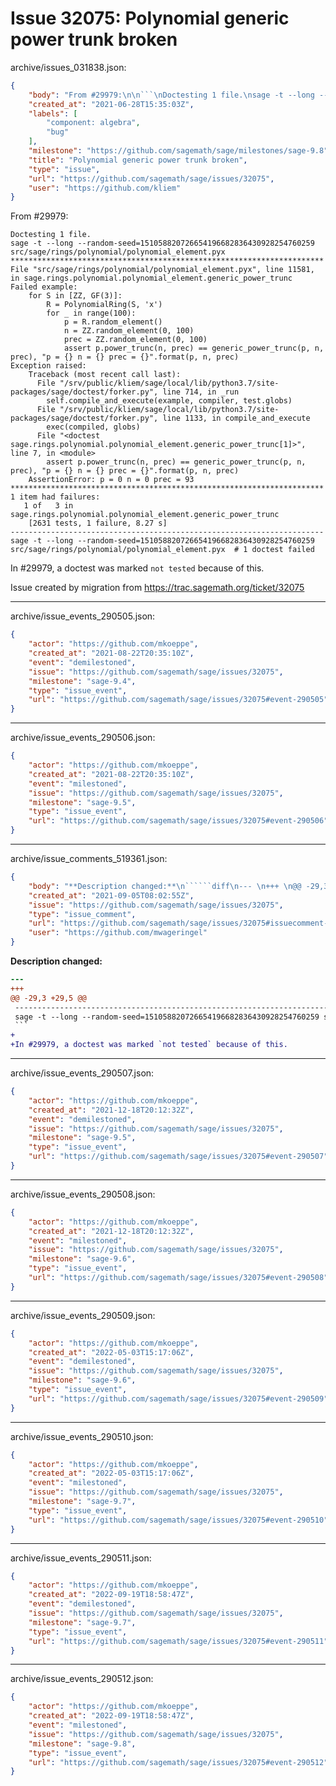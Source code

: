 # Issue 32075: Polynomial generic power trunk broken

archive/issues_031838.json:
```json
{
    "body": "From #29979:\n\n```\nDoctesting 1 file.\nsage -t --long --random-seed=151058820726654196682836430928254760259 src/sage/rings/polynomial/polynomial_element.pyx\n**********************************************************************\nFile \"src/sage/rings/polynomial/polynomial_element.pyx\", line 11581, in sage.rings.polynomial.polynomial_element.generic_power_trunc\nFailed example:\n    for S in [ZZ, GF(3)]:\n        R = PolynomialRing(S, 'x')\n        for _ in range(100):\n            p = R.random_element()\n            n = ZZ.random_element(0, 100)\n            prec = ZZ.random_element(0, 100)\n            assert p.power_trunc(n, prec) == generic_power_trunc(p, n, prec), \"p = {} n = {} prec = {}\".format(p, n, prec)\nException raised:\n    Traceback (most recent call last):\n      File \"/srv/public/kliem/sage/local/lib/python3.7/site-packages/sage/doctest/forker.py\", line 714, in _run\n        self.compile_and_execute(example, compiler, test.globs)\n      File \"/srv/public/kliem/sage/local/lib/python3.7/site-packages/sage/doctest/forker.py\", line 1133, in compile_and_execute\n        exec(compiled, globs)\n      File \"<doctest sage.rings.polynomial.polynomial_element.generic_power_trunc[1]>\", line 7, in <module>\n        assert p.power_trunc(n, prec) == generic_power_trunc(p, n, prec), \"p = {} n = {} prec = {}\".format(p, n, prec)\n    AssertionError: p = 0 n = 0 prec = 93\n**********************************************************************\n1 item had failures:\n   1 of   3 in sage.rings.polynomial.polynomial_element.generic_power_trunc\n    [2631 tests, 1 failure, 8.27 s]\n----------------------------------------------------------------------\nsage -t --long --random-seed=151058820726654196682836430928254760259 src/sage/rings/polynomial/polynomial_element.pyx  # 1 doctest failed\n```\n\nIn #29979, a doctest was marked `not tested` because of this.\n\nIssue created by migration from https://trac.sagemath.org/ticket/32075\n\n",
    "created_at": "2021-06-28T15:35:03Z",
    "labels": [
        "component: algebra",
        "bug"
    ],
    "milestone": "https://github.com/sagemath/sage/milestones/sage-9.8",
    "title": "Polynomial generic power trunk broken",
    "type": "issue",
    "url": "https://github.com/sagemath/sage/issues/32075",
    "user": "https://github.com/kliem"
}
```
From #29979:

```
Doctesting 1 file.
sage -t --long --random-seed=151058820726654196682836430928254760259 src/sage/rings/polynomial/polynomial_element.pyx
**********************************************************************
File "src/sage/rings/polynomial/polynomial_element.pyx", line 11581, in sage.rings.polynomial.polynomial_element.generic_power_trunc
Failed example:
    for S in [ZZ, GF(3)]:
        R = PolynomialRing(S, 'x')
        for _ in range(100):
            p = R.random_element()
            n = ZZ.random_element(0, 100)
            prec = ZZ.random_element(0, 100)
            assert p.power_trunc(n, prec) == generic_power_trunc(p, n, prec), "p = {} n = {} prec = {}".format(p, n, prec)
Exception raised:
    Traceback (most recent call last):
      File "/srv/public/kliem/sage/local/lib/python3.7/site-packages/sage/doctest/forker.py", line 714, in _run
        self.compile_and_execute(example, compiler, test.globs)
      File "/srv/public/kliem/sage/local/lib/python3.7/site-packages/sage/doctest/forker.py", line 1133, in compile_and_execute
        exec(compiled, globs)
      File "<doctest sage.rings.polynomial.polynomial_element.generic_power_trunc[1]>", line 7, in <module>
        assert p.power_trunc(n, prec) == generic_power_trunc(p, n, prec), "p = {} n = {} prec = {}".format(p, n, prec)
    AssertionError: p = 0 n = 0 prec = 93
**********************************************************************
1 item had failures:
   1 of   3 in sage.rings.polynomial.polynomial_element.generic_power_trunc
    [2631 tests, 1 failure, 8.27 s]
----------------------------------------------------------------------
sage -t --long --random-seed=151058820726654196682836430928254760259 src/sage/rings/polynomial/polynomial_element.pyx  # 1 doctest failed
```

In #29979, a doctest was marked `not tested` because of this.

Issue created by migration from https://trac.sagemath.org/ticket/32075





---

archive/issue_events_290505.json:
```json
{
    "actor": "https://github.com/mkoeppe",
    "created_at": "2021-08-22T20:35:10Z",
    "event": "demilestoned",
    "issue": "https://github.com/sagemath/sage/issues/32075",
    "milestone": "sage-9.4",
    "type": "issue_event",
    "url": "https://github.com/sagemath/sage/issues/32075#event-290505"
}
```



---

archive/issue_events_290506.json:
```json
{
    "actor": "https://github.com/mkoeppe",
    "created_at": "2021-08-22T20:35:10Z",
    "event": "milestoned",
    "issue": "https://github.com/sagemath/sage/issues/32075",
    "milestone": "sage-9.5",
    "type": "issue_event",
    "url": "https://github.com/sagemath/sage/issues/32075#event-290506"
}
```



---

archive/issue_comments_519361.json:
```json
{
    "body": "**Description changed:**\n``````diff\n--- \n+++ \n@@ -29,3 +29,5 @@\n ----------------------------------------------------------------------\n sage -t --long --random-seed=151058820726654196682836430928254760259 src/sage/rings/polynomial/polynomial_element.pyx  # 1 doctest failed\n ```\n+\n+In #29979, a doctest was marked `not tested` because of this.\n``````\n",
    "created_at": "2021-09-05T08:02:55Z",
    "issue": "https://github.com/sagemath/sage/issues/32075",
    "type": "issue_comment",
    "url": "https://github.com/sagemath/sage/issues/32075#issuecomment-519361",
    "user": "https://github.com/mwageringel"
}
```

**Description changed:**
``````diff
--- 
+++ 
@@ -29,3 +29,5 @@
 ----------------------------------------------------------------------
 sage -t --long --random-seed=151058820726654196682836430928254760259 src/sage/rings/polynomial/polynomial_element.pyx  # 1 doctest failed
 ```
+
+In #29979, a doctest was marked `not tested` because of this.
``````




---

archive/issue_events_290507.json:
```json
{
    "actor": "https://github.com/mkoeppe",
    "created_at": "2021-12-18T20:12:32Z",
    "event": "demilestoned",
    "issue": "https://github.com/sagemath/sage/issues/32075",
    "milestone": "sage-9.5",
    "type": "issue_event",
    "url": "https://github.com/sagemath/sage/issues/32075#event-290507"
}
```



---

archive/issue_events_290508.json:
```json
{
    "actor": "https://github.com/mkoeppe",
    "created_at": "2021-12-18T20:12:32Z",
    "event": "milestoned",
    "issue": "https://github.com/sagemath/sage/issues/32075",
    "milestone": "sage-9.6",
    "type": "issue_event",
    "url": "https://github.com/sagemath/sage/issues/32075#event-290508"
}
```



---

archive/issue_events_290509.json:
```json
{
    "actor": "https://github.com/mkoeppe",
    "created_at": "2022-05-03T15:17:06Z",
    "event": "demilestoned",
    "issue": "https://github.com/sagemath/sage/issues/32075",
    "milestone": "sage-9.6",
    "type": "issue_event",
    "url": "https://github.com/sagemath/sage/issues/32075#event-290509"
}
```



---

archive/issue_events_290510.json:
```json
{
    "actor": "https://github.com/mkoeppe",
    "created_at": "2022-05-03T15:17:06Z",
    "event": "milestoned",
    "issue": "https://github.com/sagemath/sage/issues/32075",
    "milestone": "sage-9.7",
    "type": "issue_event",
    "url": "https://github.com/sagemath/sage/issues/32075#event-290510"
}
```



---

archive/issue_events_290511.json:
```json
{
    "actor": "https://github.com/mkoeppe",
    "created_at": "2022-09-19T18:58:47Z",
    "event": "demilestoned",
    "issue": "https://github.com/sagemath/sage/issues/32075",
    "milestone": "sage-9.7",
    "type": "issue_event",
    "url": "https://github.com/sagemath/sage/issues/32075#event-290511"
}
```



---

archive/issue_events_290512.json:
```json
{
    "actor": "https://github.com/mkoeppe",
    "created_at": "2022-09-19T18:58:47Z",
    "event": "milestoned",
    "issue": "https://github.com/sagemath/sage/issues/32075",
    "milestone": "sage-9.8",
    "type": "issue_event",
    "url": "https://github.com/sagemath/sage/issues/32075#event-290512"
}
```
